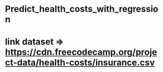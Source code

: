 # Predict_health_costs_with_regression
# link dataset => https://cdn.freecodecamp.org/project-data/health-costs/insurance.csv
